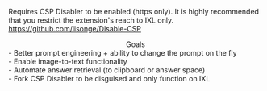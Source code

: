 Requires CSP Disabler to be enabled (https only). It is highly recommended that you restrict the extension's reach to IXL only. <br>
https://github.com/lisonge/Disable-CSP


<div align='center'> Goals </div>
- Better prompt engineering + ability to change the prompt on the fly <br>
- Enable image-to-text functionality <br>
- Automate answer retrieval (to clipboard or answer space) <br>
- Fork CSP Disabler to be disguised and only function on IXL <br>
